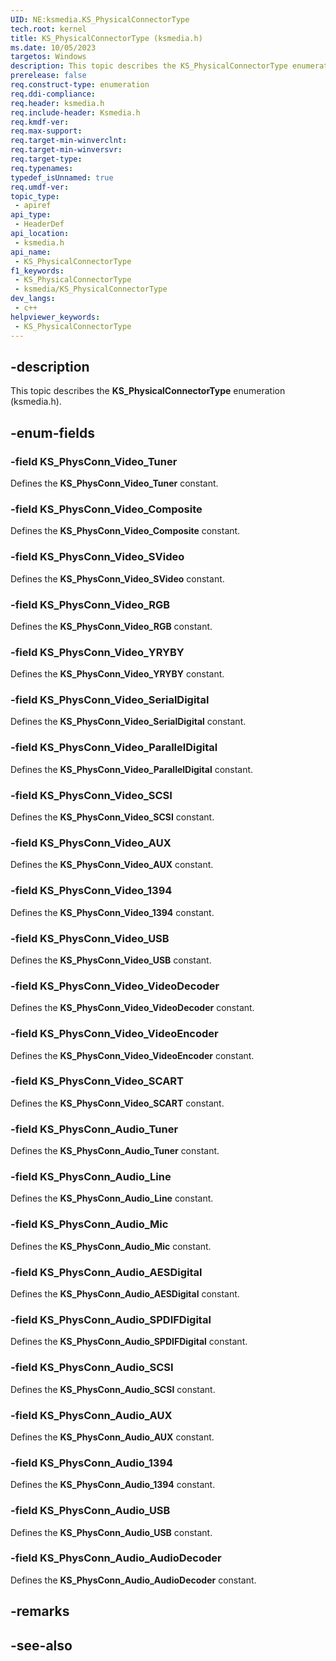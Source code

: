 ```yaml
---
UID: NE:ksmedia.KS_PhysicalConnectorType
tech.root: kernel
title: KS_PhysicalConnectorType (ksmedia.h)
ms.date: 10/05/2023
targetos: Windows
description: This topic describes the KS_PhysicalConnectorType enumeration (ksmedia.h).
prerelease: false
req.construct-type: enumeration
req.ddi-compliance: 
req.header: ksmedia.h
req.include-header: Ksmedia.h
req.kmdf-ver: 
req.max-support: 
req.target-min-winverclnt: 
req.target-min-winversvr: 
req.target-type: 
req.typenames: 
typedef_isUnnamed: true
req.umdf-ver: 
topic_type:
 - apiref
api_type:
 - HeaderDef
api_location:
 - ksmedia.h
api_name:
 - KS_PhysicalConnectorType
f1_keywords:
 - KS_PhysicalConnectorType
 - ksmedia/KS_PhysicalConnectorType
dev_langs:
 - c++
helpviewer_keywords:
 - KS_PhysicalConnectorType
---
```


## -description

This topic describes the **KS_PhysicalConnectorType** enumeration (ksmedia.h).

## -enum-fields

### -field KS_PhysConn_Video_Tuner

Defines the **KS_PhysConn_Video_Tuner** constant.

### -field KS_PhysConn_Video_Composite

Defines the **KS_PhysConn_Video_Composite** constant.

### -field KS_PhysConn_Video_SVideo

Defines the **KS_PhysConn_Video_SVideo** constant.

### -field KS_PhysConn_Video_RGB

Defines the **KS_PhysConn_Video_RGB** constant.

### -field KS_PhysConn_Video_YRYBY

Defines the **KS_PhysConn_Video_YRYBY** constant.

### -field KS_PhysConn_Video_SerialDigital

Defines the **KS_PhysConn_Video_SerialDigital** constant.

### -field KS_PhysConn_Video_ParallelDigital

Defines the **KS_PhysConn_Video_ParallelDigital** constant.

### -field KS_PhysConn_Video_SCSI

Defines the **KS_PhysConn_Video_SCSI** constant.

### -field KS_PhysConn_Video_AUX

Defines the **KS_PhysConn_Video_AUX** constant.

### -field KS_PhysConn_Video_1394

Defines the **KS_PhysConn_Video_1394** constant.

### -field KS_PhysConn_Video_USB

Defines the **KS_PhysConn_Video_USB** constant.

### -field KS_PhysConn_Video_VideoDecoder

Defines the **KS_PhysConn_Video_VideoDecoder** constant.

### -field KS_PhysConn_Video_VideoEncoder

Defines the **KS_PhysConn_Video_VideoEncoder** constant.

### -field KS_PhysConn_Video_SCART

Defines the **KS_PhysConn_Video_SCART** constant.

### -field KS_PhysConn_Audio_Tuner

Defines the **KS_PhysConn_Audio_Tuner** constant.

### -field KS_PhysConn_Audio_Line

Defines the **KS_PhysConn_Audio_Line** constant.

### -field KS_PhysConn_Audio_Mic

Defines the **KS_PhysConn_Audio_Mic** constant.

### -field KS_PhysConn_Audio_AESDigital

Defines the **KS_PhysConn_Audio_AESDigital** constant.

### -field KS_PhysConn_Audio_SPDIFDigital

Defines the **KS_PhysConn_Audio_SPDIFDigital** constant.

### -field KS_PhysConn_Audio_SCSI

Defines the **KS_PhysConn_Audio_SCSI** constant.

### -field KS_PhysConn_Audio_AUX

Defines the **KS_PhysConn_Audio_AUX** constant.

### -field KS_PhysConn_Audio_1394

Defines the **KS_PhysConn_Audio_1394** constant.

### -field KS_PhysConn_Audio_USB

Defines the **KS_PhysConn_Audio_USB** constant.

### -field KS_PhysConn_Audio_AudioDecoder

Defines the **KS_PhysConn_Audio_AudioDecoder** constant.

## -remarks

## -see-also
